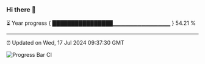 ### Hi there 👋

⏳ Year progress { ████████████████▁▁▁▁▁▁▁▁▁▁▁▁▁▁ } 54.21 %

---

⏰ Updated on Wed, 17 Jul 2024 09:37:30 GMT

![Progress Bar CI](https://github.com/IshwaranRudhara/GIT-ACTION/workflows/Progress%20Bar%20CI/badge.svg)
